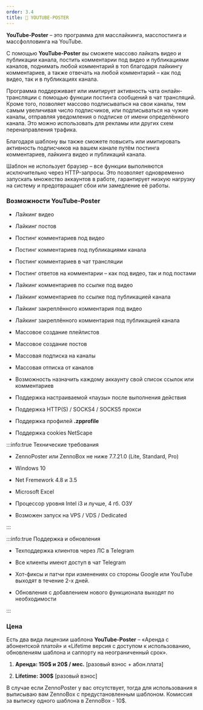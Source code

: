```yaml
---
order: 3.4
title: 💙 YOUTUBE-POSTER
---
```


**YouTube-Poster** – это программа для масслайкинга, масспостинга и массфолловинга на YouTube.

С помощью **YouTube-Poster** вы сможете массово лайкать видео и публикации канала, постить комментарии под видео и публикациями каналов, поднимать любой комментарий в топ благодаря лайкингу комментариев, а также отвечать на любой комментарий – как под видео, так и в публикациях канала.

Программа поддерживает или имитирует активность чата онлайн-трансляции с помощью функции постинга сообщений в чат трансляций. Кроме того, позволяет массово подписываться на свои каналы, тем самым увеличивая число подписчиков, или подписываться на чужие каналы, отправляя уведомления о подписке от имени определённого канала. Это можно использовать для рекламы или других схем перенаправления трафика.

Благодаря шаблону вы также сможете повысить или имитировать активность подписчиков на вашем канале путём постинга комментариев, лайкинга видео и публикаций канала.

Шаблон не использует браузер – все функции выполняются исключительно через HTTP-запросы. Это позволяет одновременно запускать множество аккаунтов в работе, гарантирует низкую нагрузку на систему и предотвращает сбои или замедление её работы.

### Возможности **YouTube-Poster**

-  Лайкинг видео

-  Лайкинг постов

-  Постинг комментариев под видео

-  Постинг комментариев под публикациями канала

-  Постинг комментариев в чат трансляции

-  Постинг ответов на комментарии – как под видео, так и под постами

-  Лайкинг комментариев по ссылке под видео

-  Лайкинг комментариев по ссылке под публикацией канала

-  Лайкинг закреплённого комментария под видео

-  Лайкинг закреплённого комментария под публикацией канала

-  Массовое создание плейлистов

-  Массовое создание постов

-  Массовая подписка на каналы

-  Массовая отписка от каналов

-  Возможность назначить каждому аккаунту свой список ссылок или комментариев

-  Поддержка настраиваемой «паузы» после выполнения действия

-  Поддержка HTTP(S) / SOCKS4 / SOCKS5 прокси

-  Поддержка профилей **.zpprofile**

-  Поддержка cookies NetScape

<YouTubeEmbed videoId="OUc4F3QrJhw" />



<YouTubeEmbed videoId="rIjw7d0APRc" />

:::info:true Технические требования

-  ZennoPoster или ZennoBox не ниже 7.7.21.0 (Lite, Standard, Pro)

-  Windows 10

-  Net Fremework 4.8 и 3.5

-  Microsoft Excel

-  Процессор уровня Intel i3 и лучше, 4 гб. ОЗУ

-  Возможен запуск на VPS / VDS / Dedicated

:::

:::info:true Поддержка и обновления

-  Техподдержка клиентов через ЛС в Telegram

-  Все клиенты имеют доступ в чат Telegram

-  Хот-фиксы и патчи при изменениях со стороны Google или YouTube выходят в течение 2-х дней.

-  Обновления с добавлением нового функционала выходят по необходимости

:::

### Цена

Есть два вида лицензии шаблона **YouTube-Poster** – «Аренда с абонентской платой» и «Lifetime версия с доступом к использованию, обновлениям шаблона и саппорту на неограниченный срок».

1. **Аренда: 150\$ и 20\$ / мес.** \[разовый взнос + абон.плата\]

2. **Lifetime: 300\$** \[разовый взнос\]

В случае если ZennoPoster у вас отсутствует, тогда для использования я выписываю вам ZennoBox с предустановленным шаблоном. Комиссия за выписку одного шаблона в ZennoBox - 10\$.


